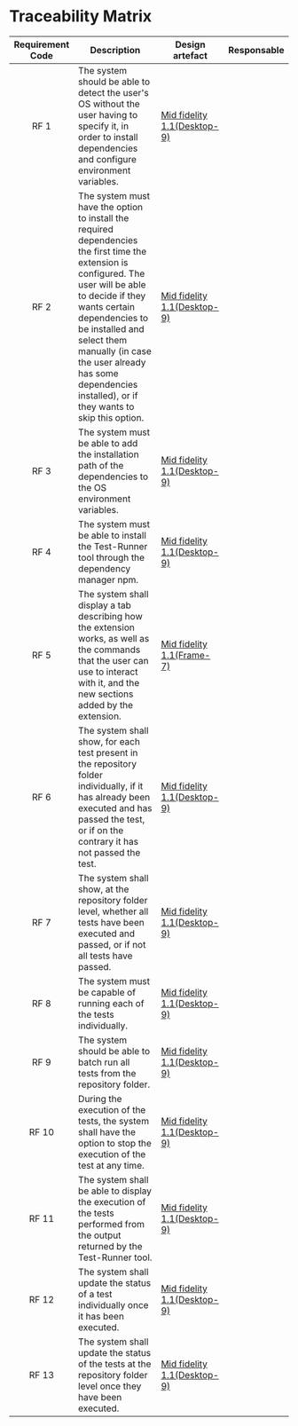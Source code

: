 # Traceability Matrix
| Requirement Code | Description | Design artefact | Responsable |
|:--:|--|--|--|
| RF 1 | The system should be able to detect the user's OS without the user having to specify it, in order to install dependencies and configure environment variables.  | [Mid fidelity 1.1(Desktop-9)](https://www.figma.com/file/BRmxXYkRPCorbYL4aXitR2/Guia-de-dise%C3%B1o?type=design&node-id=86%3A52&mode=design&t=AcVGtrjYayomeJLt-1) |
| RF 2 | The system must have the option to install the required dependencies the first time the extension is configured. The user will be able to decide if they wants certain dependencies to be installed and select them manually (in case the user already has some dependencies installed), or if they wants to skip this option.  | [Mid fidelity 1.1(Desktop-9)](https://www.figma.com/file/BRmxXYkRPCorbYL4aXitR2/Guia-de-dise%C3%B1o?type=design&node-id=86%3A52&mode=design&t=AcVGtrjYayomeJLt-1) |
| RF 3 | The system must be able to add the installation path of the dependencies to the OS environment variables.  | [Mid fidelity 1.1(Desktop-9)](https://www.figma.com/file/BRmxXYkRPCorbYL4aXitR2/Guia-de-dise%C3%B1o?type=design&node-id=86%3A52&mode=design&t=AcVGtrjYayomeJLt-1) |
| RF 4 | The system must be able to install the Test-Runner tool through the dependency manager npm.  | [Mid fidelity 1.1(Desktop-9)](https://www.figma.com/file/BRmxXYkRPCorbYL4aXitR2/Guia-de-dise%C3%B1o?type=design&node-id=86%3A52&mode=design&t=AcVGtrjYayomeJLt-1) |
| RF 5 | The system shall display a tab describing how the extension works, as well as the commands that the user can use to interact with it, and the new sections added by the extension.  | [Mid fidelity 1.1(Frame-7)](http://mid-fidelity) |
| RF 6 | The system shall show, for each test present in the repository folder individually, if it has already been executed and has passed the test, or if on the contrary it has not passed the test.  | [Mid fidelity 1.1(Desktop-9)](https://www.figma.com/file/BRmxXYkRPCorbYL4aXitR2/Guia-de-dise%C3%B1o?type=design&node-id=86%3A51&mode=design&t=AcVGtrjYayomeJLt-1) |
| RF 7 | The system shall show, at the repository folder level, whether all tests have been executed and passed, or if not all tests have passed.  | [Mid fidelity 1.1(Desktop-9)](https://www.figma.com/file/BRmxXYkRPCorbYL4aXitR2/Guia-de-dise%C3%B1o?type=design&node-id=86%3A51&mode=design&t=AcVGtrjYayomeJLt-1) |
| RF 8 | The system must be capable of running each of the tests individually.  | [Mid fidelity 1.1(Desktop-9)](https://www.figma.com/file/BRmxXYkRPCorbYL4aXitR2/Guia-de-dise%C3%B1o?type=design&node-id=86%3A52&mode=design&t=AcVGtrjYayomeJLt-1) |
| RF 9 | The system should be able to batch run all tests from the repository folder.  | [Mid fidelity 1.1(Desktop-9)](https://www.figma.com/file/BRmxXYkRPCorbYL4aXitR2/Guia-de-dise%C3%B1o?type=design&node-id=86%3A52&mode=design&t=AcVGtrjYayomeJLt-1) |
| RF 10 | During the execution of the tests, the system shall have the option to stop the execution of the test at any time.  | [Mid fidelity 1.1(Desktop-9)](https://www.figma.com/file/BRmxXYkRPCorbYL4aXitR2/Guia-de-dise%C3%B1o?type=design&node-id=86%3A51&mode=design&t=AcVGtrjYayomeJLt-1) |
| RF 11 | The system shall be able to display the execution of the tests performed from the output returned by the Test-Runner tool.  | [Mid fidelity 1.1(Desktop-9)](https://www.figma.com/file/BRmxXYkRPCorbYL4aXitR2/Guia-de-dise%C3%B1o?type=design&node-id=86%3A51&mode=design&t=AcVGtrjYayomeJLt-1) |
| RF 12 | The system shall update the status of a test individually once it has been executed.  | [Mid fidelity 1.1(Desktop-9)](https://www.figma.com/file/BRmxXYkRPCorbYL4aXitR2/Guia-de-dise%C3%B1o?type=design&node-id=86%3A51&mode=design&t=AcVGtrjYayomeJLt-1) |
| RF 13 | The system shall update the status of the tests at the repository folder level once they have been executed.  | [Mid fidelity 1.1(Desktop-9)](https://www.figma.com/file/BRmxXYkRPCorbYL4aXitR2/Guia-de-dise%C3%B1o?type=design&node-id=86%3A51&mode=design&t=AcVGtrjYayomeJLt-1) |
